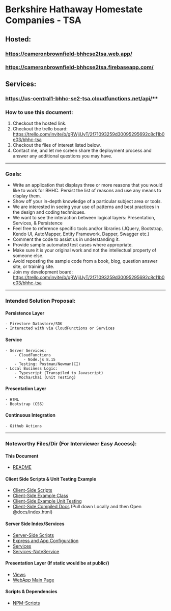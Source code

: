 # Berkshire Hathaway Homestate Companies - TSA

## Hosted: 
### https://cameronbrownfield-bhhcse2tsa.web.app/
### https://cameronbrownfield-bhhcse2tsa.firebaseapp.com/

## Services:
### https://us-central1-bhhc-se2-tsa.cloudfunctions.net/api/**

### How to use this document:
1. Checkout the hosted link. 
2. Checkout the trello board: https://trello.com/invite/b/gRWjjUyT/2f71093259d30095295692c8c11b0e03/bhhc-tsa
3. Checkout the files of interest listed below. 
4. Contact me, and let me screen share the deployment process and answer any additional questions you may have. 
---

### Goals: 
- Write an application that displays three or more reasons that you would like to work for BHHC.  Persist the list of reasons and use any means to display them.
- Show off your in-depth knowledge of a particular subject area or tools.
- We are interested in seeing your use of patterns and best practices in the design and coding techniques.
- We want to see the interaction between logical layers: Presentation, Services, & Persistence
- Feel free to reference specific tools and/or libraries (JQuery, Bootstrap, Kendo UI, AutoMapper, Entity Framework, Dapper, Swagger etc.)
- Comment the code to assist us in understanding it.
- Provide sample automated test cases where appropriate.
- Make sure it is your original work and not the intellectual property of someone else.
- Avoid reposting the sample code from a book, blog, question answer site, or training site.
- Join my development board: https://trello.com/invite/b/gRWjjUyT/2f71093259d30095295692c8c11b0e03/bhhc-tsa

---

### Intended Solution Proposal:
#### Persistence Layer
    - Firestore Datastore/SDK
    - Interacted with via CloudFunctions or Services
#### Service
    - Server Services:
        - CloudFunctions
            - Node.js 8.15
        - Testing: Postman/Newman(CI)
    - Local Business Logic:
        - Typescript (Transpiled to Javascript)
        - Mocha/Chai (Unit Testing)
#### Presentation Layer
    - HTML
    - Bootstrap (CSS) 
#### Continuous Integration
    - Github Actions
---

### Noteworthy Files/Dir (For Interviewer Easy Access):
#### This Document
- [README](README.md) 

#### Client Side Scripts & Unit Testing Example
- [Client-Side Scripts](src/) 
- [Client-Side Example Class](src/lib/ArrayUtil.ts)
- [Client-Side Example Unit Testing](src/tests/ArrayUtil.test.ts)
- [Client-Side Compiled Docs](docs/index.html) (Pull down Locally and then Open @docs/index.html)

#### Server Side Index/Services
- [Server-Side Scripts](functions/src)
- [Express and App Configuration](functions/src/index.ts)
- [Services](functions/src/services)
- [Services-NoteService](functions/src/NoteService.ts)

#### Presentation Layer (If static would be at public/)
- [Views](functions/views)
- [WebApp Main Page](functions/views/index.hbs)

#### Scripts & Dependencies
- [NPM-Scripts](package.json)

